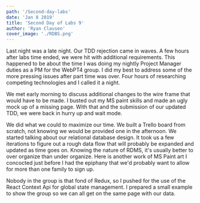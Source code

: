 ```yaml
---
path: '/Second-day-labs'
date: 'Jan 8 2019'
title: 'Second Day of Labs 9'
author: 'Ryan Clausen'
cover_image: './RDBS.png'
---
```


Last night was a late night. Our TDD rejection came in waves. A few hours after labs time ended, we were hit with additional requirements. This happened to be about the time I was doing my nightly Project Manager duties as a PM for the WebPT4 group. I did my best to address some of the more pressing issues after part time was over. Four hours of researching competing technologies and I called it a night. 

We met early morning to discuss additional changes to the wire frame that would have to be made. I busted out my MS paint skills and made an ugly mock up of a missing page. With that and the submission of our updated TDD, we were back in hurry up and wait mode. 

We did what we could to maximize our time. We built a Trello board from scratch, not knowing we would be provided one in the afternoon. We started talking about our relational database design. It took us a few iterations to figure out a rough data flow that will probably be expanded and updated as time goes on. Knowing the nature of RDMS, it's usually better to over organize than under organize. Here is another work of MS Paint art I concocted just before I had the epiphany that we'd probably want to allow for more than one family to sign up. 

Nobody in the group is that fond of Redux, so I pushed for the use of the React Context Api for global state management. I prepared a small example to show the group so we can all get on the same page with our data.